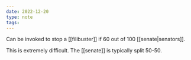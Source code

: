 ```yaml
---
date: 2022-12-20
type: note
tags:
---
```


Can be invoked to stop a [[filibuster]] if 60 out of 100 [[senate|senators]].

This is extremely difficult. The [[senate]] is typically split 50-50.
